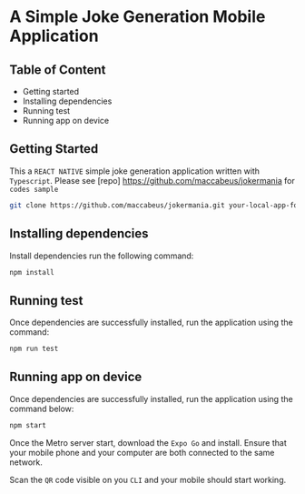 # A Simple Joke Generation Mobile Application

## Table of Content

- Getting started
- Installing dependencies
- Running test
- Running app on device

## Getting Started

This a `REACT NATIVE` simple joke generation application written with `Typescript`. Please see [repo] https://github.com/maccabeus/jokermania for `codes sample`

```bash
git clone https://github.com/maccabeus/jokermania.git your-local-app-folder
```

## Installing dependencies

Install dependencies run the following command:

```bash
npm install
```

## Running test

Once dependencies are successfully installed, run the application using the command:

```bash
npm run test
```

## Running app on device

Once dependencies are successfully installed, run the application using the command below:

```bash
npm start
```

Once the Metro server start, download the `Expo Go` and install. Ensure that your mobile phone and your computer are both connected to the same network.

Scan the `QR` code visible on you `CLI` and your mobile should start working.
